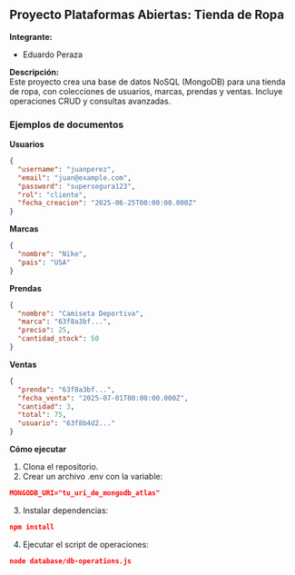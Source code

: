 ## Proyecto Plataformas Abiertas: Tienda de Ropa

**Integrante:**  
- Eduardo Peraza

**Descripción:**  
Este proyecto crea una base de datos NoSQL (MongoDB) para una tienda de ropa, con colecciones de usuarios, marcas, prendas y ventas. Incluye operaciones CRUD y consultas avanzadas.

### Ejemplos de documentos

**Usuarios**
```json
{
  "username": "juanperez",
  "email": "juan@example.com",
  "password": "supersegura123",
  "rol": "cliente",
  "fecha_creacion": "2025-06-25T00:00:00.000Z"
}
```

**Marcas**
```json
{
  "nombre": "Nike",
  "pais": "USA"
}
```

**Prendas**
```json
{
  "nombre": "Camiseta Deportiva",
  "marca": "63f8a3bf...", 
  "precio": 25,
  "cantidad_stock": 50
}
```

**Ventas**
```json
{
  "prenda": "63f8a3bf...",
  "fecha_venta": "2025-07-01T00:00:00.000Z",
  "cantidad": 3,
  "total": 75,
  "usuario": "63f8b4d2..."
}
```

**Cómo ejecutar**
1. Clona el repositorio.
2. Crear un archivo .env con la variable:

```json
MONGODB_URI="tu_uri_de_mongodb_atlas"
```

3. Instalar dependencias:

```json
npm install
```

4. Ejecutar el script de operaciones:
```json
node database/db-operations.js
```


